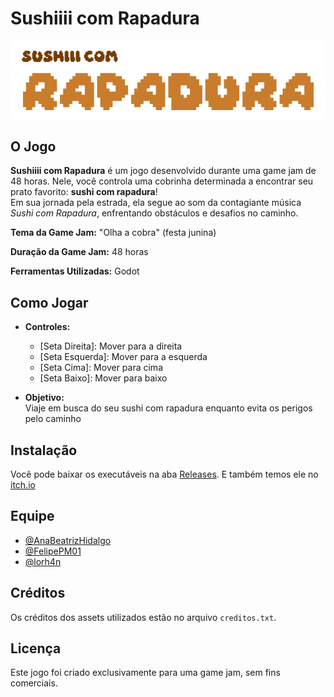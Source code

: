 # Sushiiii com Rapadura

![Banner ou Screenshot do Jogo](Logo.png)

## O Jogo

**Sushiiii com Rapadura** é um jogo desenvolvido durante uma game jam de 48 horas. Nele, você controla uma cobrinha determinada a encontrar seu prato favorito: **sushi com rapadura**!  
Em sua jornada pela estrada, ela segue ao som da contagiante música *Sushi com Rapadura*, enfrentando obstáculos e desafios no caminho.

**Tema da Game Jam:** "Olha a cobra" (festa junina)

**Duração da Game Jam:** 48 horas

**Ferramentas Utilizadas:** Godot
 

## Como Jogar

- **Controles:**  
  - [Seta Direita]: Mover para a direita  
  - [Seta Esquerda]: Mover para a esquerda  
  - [Seta Cima]: Mover para cima  
  - [Seta Baixo]: Mover para baixo

- **Objetivo:**  
   Viaje em busca do seu sushi com rapadura enquanto evita os perigos pelo caminho
## Instalação 

Você pode baixar os executáveis na aba [Releases](https://github.com/lorh4n/GanaJam/releases).
E também temos ele no [itch.io](https://ana-hidalgo.itch.io/sushiii-com-rapadura)

<!-- ## Capturas de Tela
 -->

## Equipe

* [@AnaBeatrizHidalgo](https://github.com/AnaBeatrizHidalgo)
* [@FelipePM01](https://github.com/FelipePM01)
* [@lorh4n](https://github.com/lorh4n)

## Créditos

Os créditos dos assets utilizados estão no arquivo `creditos.txt`.

## Licença

Este jogo foi criado exclusivamente para uma game jam, sem fins comerciais.
